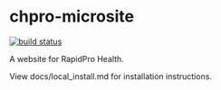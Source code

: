 # chpro-microsite

[![build status](https://img.shields.io/travis/rapidpro/chpro-microsite.svg)](https://travis-ci.org/rapidpro/chpro-microsite)

A website for RapidPro Health.

View docs/local_install.md for installation instructions.
